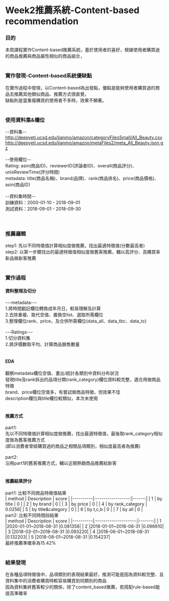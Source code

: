 # Week2推薦系統-Content-based recommendation<br>
### 目的<br>
本周課程實作Content-based推薦系統，基於使用者的喜好，根據使用者購買過的商品推薦與商品屬性相似的商品組合，<br>
<br>
### 實作發現-Content-based系統優缺點<br>
在實作過程中發現，以Content-based為出發點，優點是能夠使用者購買過的商品去推薦其他類似商品、推薦方式很直覺，<br>
缺點則是當重複購買的使用者不多時，效果不顯著。<br>
<br>
### 使用資料集&欄位<br>
--資料集--<br>
http://deepyeti.ucsd.edu/jianmo/amazon/categoryFilesSmall/All_Beauty.csv<br>
http://deepyeti.ucsd.edu/jianmo/amazon/metaFiles2/meta_All_Beauty.json.gz<br>
<br>
--使用欄位--<br>
Rating: asin(商品ID)、reviewerID(評論者ID)、overall(商品評分)、unixReviewTime(評分時間)<br>
metadata: title(商品名稱)、brand(品牌)、rank(商品排名)、price(商品價格)、asin(商品ID)<br>
<br>
--資料集時間--<br>
訓練資料：2000-01-10 - 2018-09-01<br>
測試資料：2018-09-01 - 2018-09-30<br>
<br>
<br>
### 推薦邏輯<br>
step1: 先以不同特徵值計算相似度做推薦，找出最適特徵值(分數最高者)<br>
step2: 以第一步驟找出的最適特徵值相似度做舊客推薦，輔以高評分、高購買率新品做新客推薦<br>
<br>
### 實作過程<br>
#### 資料整理及切分<br>
---metadata---<br>
1.將時間戳記欄位轉換成年月日，較易理解及計算<br>
2.去除重複、取代空值、置換空list、選取所需欄位<br>
3.整理欄位rank、price，及合併所需欄位(data_all、data_tbc、data_tc)<br>
<br>
---Ratings---<br>
1.切分資料集<br>
2.將評價數取平均、計算商品銷售數量<br>
<br>
#### EDA<br>
觀察metadata欄位空值、畫出/統計各類別中資料分布狀況<br>
發現title及rank拆出的品項分類(rank_category)欄位資料較完整，適合用做商品特徵<br>
brand、price欄位空值多，有嘗試做商品特徵，但效果不佳<br>
description欄位與title欄位較類似，本次未使用<br>
<br>
#### 推薦方式<br>
part1: <br>
先以不同特徵值計算相似度做推薦，找出最適特徵值，最後取rank_category相似度做為舊客推薦方式<br>
(即以消費者曾經購買過的商品之相關品項類別，相似度最高者為推薦)<br>
<br>
part2: <br>
沿用part1的舊客推薦方式，輔以近期熱銷商品推薦給新客<br>
<br>
#### 推薦結果評分<br>
part1: 比較不同商品特徵值結果<br>
| method   |  Description      | score |
|----------|:-----------------:|------:|
|     1    |    by title       |   0   |
|     2    |    by brand       |   0   |
|     3    |      by price     |   0   |
|     4    | by rank_category  | 0.0256|
|     5    | by title&category |   0   |
|     6    |    by t,c,b       |   0   |
|     7    |    by all         |   0   |
<br>
part2: 比較不同時間段結果<br>
| method   |  Description         |  score |
|----------|:--------------------:|-------:|
|     1    |2020-01-01~2018-08-31 |0.081356|
|     2    |2018-01-01~2018-08-31 |0.096610|
|     3    |2018-03-01~2018-08-31 |0.093220|
|     4    |2018-06-01~2018-08-31 |0.132203|
|     5    |2018-08-01~2018-08-31 |0.154237|
<br>
最終推薦準確率為15.42%<br>
<br>
### 結果發現
在各種品項特徵值中，品項類別的表現結果最好，推測可能是因為資料較完整、且資料集中的消費者購買時較容易購買到同類別的商品<br>
因為資料集終舊客較少的關係，除了content_based推薦，若搭配rule-based能提高準確率<br>

